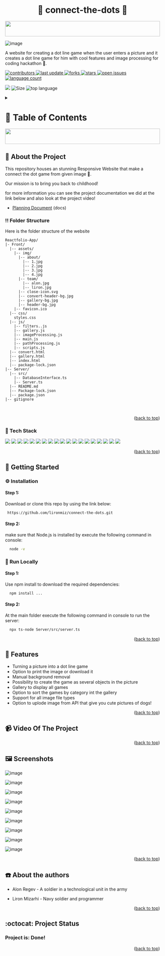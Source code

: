 <a name="readme-top"></a>
<h1 align="center"> 👾 connect-the-dots 👾 </h1>

<img src="https://i.imgur.com/dBaSKWF.gif" height="50" width="100%">

![image](https://user-images.githubusercontent.com/91504420/218862204-9a373a89-c2ce-45d9-aff1-41d1fdc9927d.png)

<p>
A website for creating a dot line game when the user enters a picture and it creates a dot line game for him with cool features and image processing for coding hackathon 🥳.
</p>

<!-- Badges -->
<p>
  <a href="https://github.com/lironmiz/connect-the-dots/graphs/contributors">
    <img src="https://img.shields.io/github/contributors/lironmiz/connect-the-dots" alt="contributors" />
  </a>
  <a href="">
    <img src="https://img.shields.io/github/last-commit/lironmiz/connect-the-dots" alt="last update" />
  </a>
  <a href="https://github.com/lironmiz/connect-the-dots/network/members">
    <img src="https://img.shields.io/github/forks/lironmiz/connect-the-dots" alt="forks" />
  </a>
  <a href="https://github.com/lironmiz/connect-the-dots/stargazers">
    <img src="https://img.shields.io/github/stars/ladunjexa/connect-the-dots" alt="stars" />
  </a>
  <a href="https://github.com/lironmiz/connect-the-dots/issues/">
    <img src="https://img.shields.io/github/issues/lironmiz/connect-the-dots" alt="open issues" />
  </a>
  <a href="https://github.com/lironmiz/connect-the-dots/language count/">
    <img src="https://img.shields.io/github/languages/count/lironmiz/connect-the-dots" alt="language count" />
  </a>
</p>

 ![](https://img.shields.io/tokei/lines/github/lironmiz/connect-the-dots?color=blue&label=Lines%20of%20Code)
![Size](https://img.shields.io/github/repo-size/lironmiz/connect-the-dots?color=red&label=Repo%20Size%20)
 <img src="https://img.shields.io/github/languages/top/lironmiz/connect-the-dots" alt="top language" />

<!-- Table of Contents -->
<details>

<summary>

# :notebook_with_decorative_cover: Table of Contents

</summary>

- [About the Project](#star2-about-the-project)
  * [Folder Structure](#bangbang-folder-structure)
  * [Tech Stack](#robot-tech-stack)
- [Getting Started](#toolbox-getting-started)
  * [Installation](#gear-installation)
  * [Run Locally](#running-run-locally)
- [Video Of The Project](#video_camera-video-of-the-project)
- [Features](#muscle-features)
- [ScreenShots](#framed_picture-screenshots)
- [About the authors](#telephone-about-the-authors)
- [Project Status](#octocat-project-status)

</details>  

<img src="https://i.imgur.com/dBaSKWF.gif" height="50" width="100%">

<!-- About the Project -->
## :star2: About the Project

This repository houses an stunning Responsive Website that make a connect the dot game from given image 🤯.

Our mission is to bring you back to childhood!

for more information you can see the project documentation we did at the link below and also look at the project video!

- [Planning Document](https://docs.google.com/document/d/1xzy8paq7EBBskn_GaemU54gSpc9PtrlC6QMFPCwp6P8/edit?usp=sharing) (docs)

<!-- Folder Structure -->
### :bangbang: Folder Structure

Here is the folder structure of the website 
```
Reactfolio-App/
|- Front/
  |-- assets/
    |-- img/
      |-- about/
        |-- 1.jpg
        |-- 2.jpg
        |-- 3.jpg
        |-- 4.jpg
      |-- team/
        |-- alon.jpg
        |-- liron.jpg
      |-- close-icon.svg
      |-- convert-header-bg.jpg
      |-- gallery-bg.jpg
      |-- header-bg.jpg
    |-- favicon.ico
  |-- css/
    styles.css
  |-- js/
    |-- filters..js
    |-- gallery.js
    |-- imageProcessing.js
    |-- main.js
    |-- pathProcessing.js
    |-- scripts.js
  |-- convert.html
  |-- gallery.html
  |-- index.html
  |-- package-lock.json
|-- Server/
  |-- src/
    |-- DatabaseInterface.ts
    |-- Server.ts
  |-- README.md
  |-- Package-lock.json
  |-- package.json
|-- gitignore  
```
<br />

<p align="right">(<a href="#readme-top">back to top</a>)</p>

<!-- TechStack -->
### :robot: Tech Stack
<p>
<img src="https://img.shields.io/badge/Figma-F24E1E?style=for-the-badge&logo=figma&logoColor=white">

<img src="https://img.shields.io/badge/GitHub%20Pages-222222?style=for-the-badge&logo=GitHub%20Pages&logoColor=white">

<img src="https://img.shields.io/badge/HTML5-E34F26?style=for-the-badge&logo=html5&logoColor=white">
  
<img src="https://img.shields.io/badge/JavaScript-323330?style=for-the-badge&logo=javascript&logoColor=F7DF1E">

<img src="https://img.shields.io/badge/CSS3-1572B6?style=for-the-badge&logo=css3&logoColor=white">

<img src="https://img.shields.io/badge/VSCode-0078D4?style=for-the-badge&logo=visual%20studio%20code&logoColor=white">

<img src="https://img.shields.io/badge/Notepad++-90E59A.svg?style=for-the-badge&logo=notepad%2B%2B&logoColor=black">

<img src="https://img.shields.io/badge/lenovo%20laptop-E2231A?style=for-the-badge&logo=lenovo&logoColor=white">

<img src="https://img.shields.io/badge/Google_chrome-4285F4?style=for-the-badge&logo=Google-chrome&logoColor=white">

<img src="https://img.shields.io/badge/Codepen-000000?style=for-the-badge&logo=codepen&logoColor=white">

<img src="https://img.shields.io/badge/Windows-0078D6?style=for-the-badge&logo=windows&logoColor=white">

<img src="https://img.shields.io/badge/sqlite-%2307405e.svg?style=for-the-badge&logo=sqlite&logoColor=white">

<img src="https://img.shields.io/badge/Canva-%2300C4CC.svg?style=for-the-badge&logo=Canva&logoColor=white">
 
<img src="https://img.shields.io/badge/-Stackoverflow-FE7A16?style=for-the-badge&logo=stack-overflow&logoColor=white">

<img src="https://img.shields.io/badge/bootstrap-%23563D7C.svg?style=for-the-badge&logo=bootstrap&logoColor=white">

<img src="https://img.shields.io/badge/NPM-%23CB3837.svg?style=for-the-badge&logo=npm&logoColor=white">

<img src="https://img.shields.io/badge/node.js-6DA55F?style=for-the-badge&logo=node.js&logoColor=white">

<img src="https://img.shields.io/badge/typescript-%23007ACC.svg?style=for-the-badge&logo=typescript&logoColor=white">

<img src="https://img.shields.io/badge/git-%23F05033.svg?style=for-the-badge&logo=git&logoColor=white">

</p>

<p align="right">(<a href="#readme-top">back to top</a>)</p>

<!-- Getting Started -->
## 	:toolbox: Getting Started

<!-- Installation -->
### :gear: Installation

#### Step 1:
Download or clone this repo by using the link below:

```bash
 https://github.com/lironmiz/connect-the-dots.git
```

#### Step 2:

 make sure that Node.js is installed by execute the following command in console:

```bash
  node -v
```

<!-- Run Locally -->
### :running: Run Locally

#### Step 1:

Use npm install to download the required dependencies:

```bash
  npm install ...
```

#### Step 2:

At the main folder execute the following command in console to run the server:

```bash
  npx ts-node Server/src/server.ts
```

<p align="right">(<a href="#readme-top">back to top</a>)</p>

<!--  -->
## :muscle: Features

  + Turning a picture into a dot line game
  + Option to print the image or download it
  + Manual background removal
  + Possibility to create the game as several objects in the picture
  + Gallery to display all games
  + Option to sort the games by category int the gallery
  + Support for all image file types
  + Option to uplode image from API that give you cute pictures of dogs!
  
<p align="right">(<a href="#readme-top">back to top</a>)</p>

<!-- Video of the project -->
## :video_camera: Video Of The Project
 

<p align="right">(<a href="#readme-top">back to top</a>)</p>

<!-- Screenshots -->
## :framed_picture: Screenshots

![image](https://user-images.githubusercontent.com/91504420/218858285-72dcc6db-a8e5-4e5c-8537-003f971fd74c.png)

![image](https://user-images.githubusercontent.com/91504420/218858407-c6292808-a80f-4029-962a-3499a9d8c7f2.png)

![image](https://user-images.githubusercontent.com/91504420/218858615-832390b3-25f3-401d-ad8a-177e1907cb62.png)

![image](https://user-images.githubusercontent.com/91504420/218858683-6df6c076-8309-4ee1-9623-6386aad75f68.png)

![image](https://user-images.githubusercontent.com/91504420/218859351-3da1d357-9250-4235-94fd-2b963529a1de.png)

![image](https://user-images.githubusercontent.com/91504420/218859601-f5f2740d-0d0a-4386-916e-808a592f9432.png)

![image](https://user-images.githubusercontent.com/91504420/218861278-8cbbd58a-5109-4303-a092-217b35c02160.png)

![image](https://user-images.githubusercontent.com/91504420/218863611-34e78855-8117-4759-9862-0533a7cfdfa9.png)

![image](https://user-images.githubusercontent.com/91504420/218864426-95a70085-e680-4031-917f-a03a28074d2a.png)

<p align="right">(<a href="#readme-top">back to top</a>)</p>

<!-- About the authors -->
## :telephone: About the authors

 - Alon Regev - A soldier in a technological unit in the army
 
 - Liron Mizarhi - Navy soldier and programmer

<p align="right">(<a href="#readme-top">back to top</a>)</p>

<!-- Project status -->
## :octocat: Project Status

### Project is: Done!

<p align="right">(<a href="#readme-top">back to top</a>)</p>
